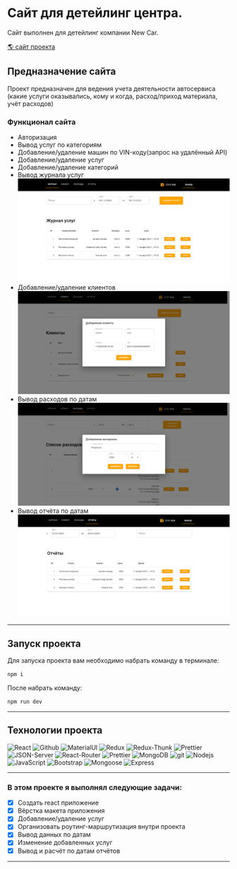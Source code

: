 # Сайт для детейлинг центра.

Сайт выполнен для детейлинг компании New Car.

<p><a href="https://detailing-frontend.onrender.com" target="_blank">🌎 сайт проекта</a></p>

## Предназначение сайта
Проект предназначен для ведения учета деятельности автосервиса (какие услуги оказывались, кому и когда, расход/приход материала, учёт расходов)

### Функционал сайта
- Авторизация
- Вывод услуг по категориям
- Добавление/удаление машин по VIN-коду(запрос на удалённый API)
- Добавление/удаление услуг
- Добавление/удаление категорий
- Вывод журнала услуг
 ![png](https://github.com/magadov/detailing-front/blob/main/images/New%20Car.png)
- Добавление/удаление клиентов
 ![png](https://github.com/magadov/detailing-front/blob/lastChanges/images/New%20car%202.png)
- Вывод расходов по датам
 ![png](https://github.com/magadov/detailing-front/blob/lastChanges/images/New%20car%203.png)
- Вывод отчёта по датам
 ![png](https://github.com/magadov/detailing-front/blob/main/images/New%20car%204.png)

---

## Запуск проекта

Для запуска проекта вам необходимо набрать команду в терминале:

```javascript
npm i
```

После набрать команду:

```javascript
npm run dev
```

---

## Технологии проекта

<p>
  <img alt="React" src="https://img.shields.io/badge/-React-45b8d8?style=for-the-badge&logo=react&logoColor=white" />
  <img alt="Github" src="https://img.shields.io/badge/-Github-black?style=for-the-badge&logo=github&logoColor=white" />
  <img alt="MaterialUI" src="https://img.shields.io/badge/-MaterialUI-764ABC?style=for-the-badge&logo=MaterialUI&logoColor=white" />
  <img alt="Redux" src="https://img.shields.io/badge/-Redux-430098?style=for-the-badge&logo=redux&logoColor=white" />
  <img alt="Redux-Thunk" src="https://img.shields.io/badge/-Redux_Thunk-white?style=for-the-badge&logo=Redux&logoColor=430098" />
  <img alt="Prettier" src="https://img.shields.io/badge/-Prettier-430098?style=for-the-badge&logo=Prettier&logoColor=white" />
  <img alt="JSON-Server" src="https://img.shields.io/badge/-JSON_Server-white?style=for-the-badge&logo=JSON&logoColor=black" />
  <img alt="React-Router" src="https://img.shields.io/badge/-React_Router-black?style=for-the-badge&logo=react-router&logoColor=orange" />
  <img alt="Prettier" src="https://img.shields.io/badge/-Prettier-grey?style=for-the-badge&logo=Prettier&logoColor=orange" />
  <img alt="MongoDB" src="https://img.shields.io/badge/-MongoDB-grey?style=for-the-badge&logo=MongoDB&logoColor=orange" />
  <img alt="git" src="https://img.shields.io/badge/-Git-F05032?style=for-the-badge&logo=git&logoColor=white" />
  <img alt="Nodejs" src="https://img.shields.io/badge/-Nodejs-43853d?style=for-the-badge&logo=Node.js&logoColor=white" />
  <img alt="JavaScript" src="https://img.shields.io/badge/-JavaScript-yellow?style=for-the-badge&logo=JavaScript&logoColor=white" />
  <img alt="Bootstrap" src="https://img.shields.io/badge/-Bootstrap-430098?style=for-the-badge&logo=bootstrap&logoColor=white" />
  <img alt="Mongoose" src="https://img.shields.io/badge/-Mongoose-430098?style=for-the-badge&logo=Mongoose&logoColor=white" />
  <img alt="Express" src="https://img.shields.io/badge/-Express-430098?style=for-the-badge&logo=Express&logoColor=white" />
</p>

---

### В этом проекте я выполнял следующие задачи:

- [x] Создать react приложение
- [x] Вёрстка макета приложения
- [x] Добавление/удаление услуг
- [x] Организовать роутинг-маршрутизация внутри проекта
- [x] Вывод данных по датам
- [x] Изменение добавленных услуг 
- [x] Вывод и расчёт по датам отчётов

---
